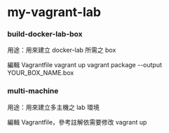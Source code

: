 # my-vagrant-lab

### build-docker-lab-box

用途：用來建立 docker-lab 所需之 box

編輯 Vagrantfile
vagrant up
vagrant package --output YOUR_BOX_NAME.box

### multi-machine

用途：用來建立多主機之 lab 環境

編輯 Vagrantfile，參考註解依需要修改
vagrant up
